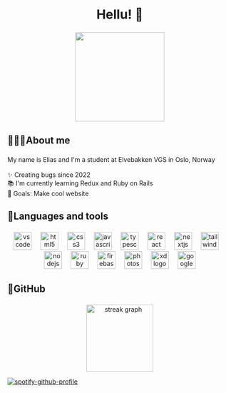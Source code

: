 <h1 align="center">Hellu! 👋</h1>

###

<div align="center">
  <img height="200" src="https://camo.githubusercontent.com/525d444dd9e855d45d5a3c3115b11180ada47ef48ec59b4576d356cddf7c037f/68747470733a2f2f6d656469612e74656e6f722e636f6d2f6c43367335776232705f4d41414141432f786464696e672e676966"  />
</div>

###

<h2 align="left">🧑🏼‍💻About me</h2>

###

<p align="left">My name is Elias and I'm a student at Elvebakken VGS in Oslo, Norway<br><br>✨ Creating bugs since 2022<br>📚 I'm currently learning Redux and Ruby on Rails<br>🎯 Goals: Make cool website</p>

###

<h2 align="left">📝Languages and tools</h2>

###

<div align="center">
  <img src="https://cdn.jsdelivr.net/gh/devicons/devicon/icons/vscode/vscode-original.svg" height="40" alt="vscode logo"  />
  <img width="12" />
  <img src="https://cdn.jsdelivr.net/gh/devicons/devicon/icons/html5/html5-original.svg" height="40" alt="html5 logo"  />
  <img width="12" />
  <img src="https://cdn.jsdelivr.net/gh/devicons/devicon/icons/css3/css3-original.svg" height="40" alt="css3 logo"  />
  <img width="12" />
  <img src="https://cdn.jsdelivr.net/gh/devicons/devicon/icons/javascript/javascript-original.svg" height="40" alt="javascript logo"  />
  <img width="12" />
  <img src="https://cdn.jsdelivr.net/gh/devicons/devicon/icons/typescript/typescript-original.svg" height="40" alt="typescript logo"  />
  <img width="12" />
  <img src="https://cdn.jsdelivr.net/gh/devicons/devicon/icons/react/react-original.svg" height="40" alt="react logo"  />
  <img width="12" />
  <img src="https://cdn.jsdelivr.net/gh/devicons/devicon/icons/nextjs/nextjs-original.svg" height="40" alt="nextjs logo"  />
  <img width="12" />
  <img src="https://cdn.jsdelivr.net/gh/devicons/devicon/icons/tailwindcss/tailwindcss-original-wordmark.svg" height="40" alt="tailwindcss logo"  />
  <img width="12" />
  <img src="https://cdn.jsdelivr.net/gh/devicons/devicon/icons/nodejs/nodejs-original.svg" height="40" alt="nodejs logo"  />
  <img width="12" />
  <img src="https://cdn.jsdelivr.net/gh/devicons/devicon/icons/ruby/ruby-original.svg" height="40" alt="ruby logo"  />
  <img width="12" />
  <img src="https://cdn.jsdelivr.net/gh/devicons/devicon/icons/firebase/firebase-plain.svg" height="40" alt="firebase logo"  />
  <img width="12" />
  <img src="https://cdn.jsdelivr.net/gh/devicons/devicon/icons/photoshop/photoshop-plain.svg" height="40" alt="photoshop logo"  />
  <img width="12" />
  <img src="https://cdn.jsdelivr.net/gh/devicons/devicon/icons/xd/xd-plain.svg" height="40" alt="xd logo"  />
  <img width="12" />
  <img src="https://cdn.jsdelivr.net/gh/devicons/devicon/icons/google/google-original.svg" height="40" alt="google logo"  />
</div>

###

<h2 align="left">🥶GitHub</h2>

###

<div align="center">
  <img src="https://streak-stats.demolab.com?user=mpu69&locale=en&mode=daily&theme=radical&hide_border=false&border_radius=5&date_format=M j[, Y]&order=3" height="150" alt="streak graph"  />
</div>

[![spotify-github-profile](https://spotify-github-profile.vercel.app/api/view?uid=elias.uran&cover_image=true&theme=default&show_offline=false&background_color=121212&interchange=false&bar_color=53b14f&bar_color_cover=false)](https://github.com/kittinan/spotify-github-profile)

###

